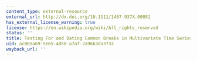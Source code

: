```yaml
---
content_type: external-resource
external_url: http://dx.doi.org/10.1111/1467-937X.00051
has_external_license_warning: true
license: https://en.wikipedia.org/wiki/All_rights_reserved
status: ''
title: Testing For and Dating Common Breaks in Multivariate Time Series
uid: ac065a69-5e65-4d58-a7af-2a96b3da3733
wayback_url: ''
---
```


